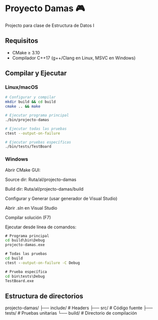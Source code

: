 # Proyecto Damas 🎮

Projecto para clase de Estructura de Datos I

## Requisitos

- CMake ≥ 3.10
- Compilador C++17 (g++/Clang en Linux, MSVC en Windows)

## Compilar y Ejecutar

### Linux/macOS

```bash
# Configurar y compilar
mkdir build && cd build
cmake .. && make

# Ejecutar programa principal
./bin/projecto-damas

# Ejecutar todas las pruebas
ctest --output-on-failure

# Ejecutar pruebas específicas
./bin/tests/TestBoard
```

### Windows

Abrir CMake GUI:

Source dir: Ruta/al/projecto-damas

Build dir: Ruta/al/projecto-damas/build

Configurar y Generar (usar generador de Visual Studio)

Abrir .sln en Visual Studio

Compilar solución (F7)

Ejecutar desde línea de comandos:

```cmd
# Programa principal
cd build\bin\Debug
projecto-damas.exe

# Todas las pruebas
cd build
ctest --output-on-failure -C Debug

# Prueba específica
cd bin\tests\Debug
TestBoard.exe
```

## Estructura de directorios

projecto-damas/
├── include/ # Headers
├── src/ # Código fuente
├── tests/ # Pruebas unitarias
└── build/ # Directorio de compilación
